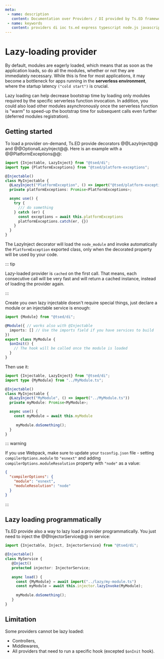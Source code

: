 ```yaml
---
meta:
 - name: description 
   content: Documentation over Providers / DI provided by Ts.ED framework. Use providers to build your backend services.
 - name: keywords
   content: providers di ioc ts.ed express typescript node.js javascript decorators jsonschema class models
---
```


# Lazy-loading provider

<Badge text="6.81.0+"/>

By default, modules are eagerly loaded, which means that as soon as the application loads, so do all the modules,
whether or not they are immediately necessary. While this is fine for most applications, it may become a bottleneck for
apps running in the **serverless environment**, where the startup latency `("cold start")` is crucial.

Lazy loading can help decrease bootstrap time by loading only modules required by the specific serverless function
invocation. In addition, you could also load other modules asynchronously once the serverless function is "warm" to
speed-up the bootstrap time for subsequent calls even further (deferred modules registration).

## Getting started

To load a provider on-demand, Ts.ED provide decorators @@LazyInject@@ and @@OptionalLazyInject@@. Here is an example
with a @@PlatformExceptions@@:

```typescript
import {Injectable, LazyInject} from "@tsed/di";
import type {PlatformExceptions} from "@tsed/platform-exceptions";

@Injectable()
class MyInjectable {
  @LazyInject("PlatformException", () => import("@tsed/platform-exceptions"))
  private platformExceptions: Promise<PlatformExceptions>;

  async use() {
    try {
      /// do something
    } catch (er) {
      const exceptions = await this.platformExceptions
      platformExceptions.catch(er, {})
    }
  }
}
```

The LazyInject decorator will load the `node_module` and invoke automatically the `PlatformException` exported class, 
only when the decorated property will be used by your code.

::: tip

Lazy-loaded provider is `cached` on the first call.
That means, each consecutive call will be very fast and will return a cached instance, instead of loading the provider again.

:::

Create you own lazy injectable doesn't require special things, just declare a module or an injectable service is enough:

```typescript
import {Module} from "@tsed/di";

@Module({ // works also with @Injectable
  imports: [] // Use the imports field if you have services to build
})
export class MyModule {
  $onInit() {
    // The hook will be called once the module is loaded
  }
}
```

Then use it:

```typescript
import {Injectable, LazyInject} from "@tsed/di";
import type {MyModule} from "../MyModule.ts";

@Injectable()
class MyInjectable {
  @LazyInject("MyModule", () => import("../MyModule.ts"))
  private myModule: Promise<MyModule>;

  async use() {
    const myModule = await this.myModule
     
     myModule.doSomething();
  }
}
```

::: warning

If you use Webpack, make sure to update your `tsconfig.json` file - setting `compilerOptions.module` to `"esnext"` and adding `compilerOptions.moduleResolution` property with `"node"` as a value:

```json
{
  "compilerOptions": {
    "module": "esnext",
    "moduleResolution": "node"
  }
}
```

:::

## Lazy loading programmatically

Ts.ED provide also a way to lazy load a provider programmatically. You just need to inject the @@InjectorService@@ in service:

```typescript
import {Injectable, Inject, InjectorService} from "@tsed/di";

@Injectable()
class MyService {
   @Inject()
   protected injector: InjectorService;
   
   async load() {
     const {MyModule} = await import("../lazy/my-module.ts")
     const myModule = await this.injector.lazyInvoke(MyModule);
     
     myModule.doSomething();
   }
}

```

## Limitation

Some providers cannot be lazy loaded:
 - Controllers,
 - Middlewares,
 - All providers that need to run a specific hook (excepted `$onInit` hook).

